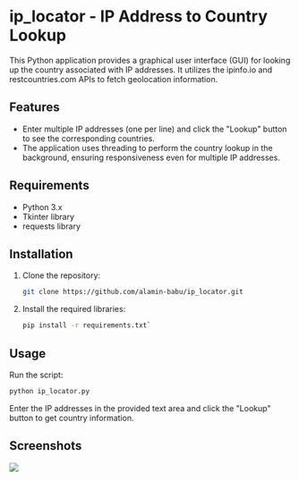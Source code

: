 # ip_locator - IP Address to Country Lookup 

This Python application provides a graphical user interface (GUI) for looking up the country associated with IP addresses. It utilizes the ipinfo.io and restcountries.com APIs to fetch geolocation information.

## Features

- Enter multiple IP addresses (one per line) and click the "Lookup" button to see the corresponding countries.
- The application uses threading to perform the country lookup in the background, ensuring responsiveness even for multiple IP addresses.

## Requirements

- Python 3.x
- Tkinter library
- requests library

## Installation

1. Clone the repository:

   ```bash
   git clone https://github.com/alamin-babu/ip_locator.git
1. Install the required libraries:

   ```bash
   pip install -r requirements.txt`
## Usage

Run the script:

   ```bash
  python ip_locator.py
```

Enter the IP addresses in the provided text area and click the "Lookup" button to get country information.

## Screenshots
<img src="https://i.ibb.co/5GQWdnF/image.png"></img>
